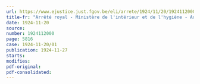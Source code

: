 ```yaml
---
url: https://www.ejustice.just.fgov.be/eli/arrete/1924/11/20/1924112000/justel
title-fr: "Arrêté royal - Ministère de l'intérieur et de l'hygiène - Administration centrale - Règlement organique - Modification"
date: 1924-11-20
source:
number: 1924112000
page: 5816
case: 1924-11-20/01
publication: 1924-11-27
starts:
modifies:
pdf-original:
pdf-consolidated:
---
```



